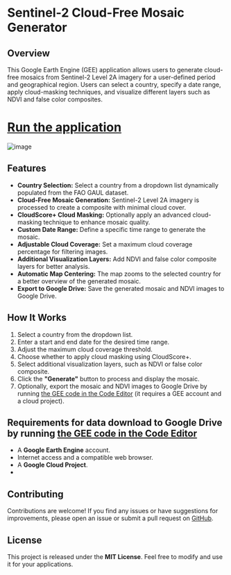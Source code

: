 # Sentinel-2 Cloud-Free Mosaic Generator

## Overview
This Google Earth Engine (GEE) application allows users to generate cloud-free mosaics from Sentinel-2 Level 2A imagery for a user-defined period and geographical region. 
Users can select a country, specify a date range, apply cloud-masking techniques, and visualize different layers such as NDVI and false color composites.

# [Run the application](https://danielp.users.earthengine.app/view/sentinel2-cloudfree-mosaic-generator)

![image](https://github.com/user-attachments/assets/ef929d59-1280-4257-bed7-7452738ab67c)


## Features
- **Country Selection:** Select a country from a dropdown list dynamically populated from the FAO GAUL dataset.
- **Cloud-Free Mosaic Generation:** Sentinel-2 Level 2A imagery is processed to create a composite with minimal cloud cover.
- **CloudScore+ Cloud Masking:** Optionally apply an advanced cloud-masking technique to enhance mosaic quality.
- **Custom Date Range:** Define a specific time range to generate the mosaic.
- **Adjustable Cloud Coverage:** Set a maximum cloud coverage percentage for filtering images.
- **Additional Visualization Layers:** Add NDVI and false color composite layers for better analysis.
- **Automatic Map Centering:** The map zooms to the selected country for a better overview of the generated mosaic.
- **Export to Google Drive:** Save the generated mosaic and NDVI images to Google Drive.

## How It Works
1. Select a country from the dropdown list.
2. Enter a start and end date for the desired time range.
3. Adjust the maximum cloud coverage threshold.
4. Choose whether to apply cloud masking using CloudScore+.
5. Select additional visualization layers, such as NDVI or false color composite.
6. Click the **"Generate"** button to process and display the mosaic.
7. Optionally, export the mosaic and NDVI images to Google Drive by running [the GEE code in the Code Editor](https://code.earthengine.google.com/6c515edd7192668ccf73e5b7635aeee2) (it requires a GEE account and a cloud project).

## Requirements for data download to Google Drive by running [the GEE code in the Code Editor](https://code.earthengine.google.com/6c515edd7192668ccf73e5b7635aeee2)
- A **Google Earth Engine** account.
- Internet access and a compatible web browser.
- A **Google Cloud Project**.
- 
## Contributing
Contributions are welcome! If you find any issues or have suggestions for improvements, please open an issue or submit a pull request on [GitHub](https://github.com/palubad/S2-Mosaic-Generator).

## License
This project is released under the **MIT License**. Feel free to modify and use it for your applications.
